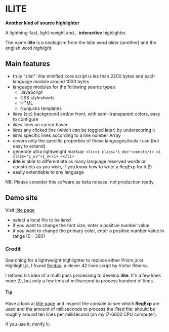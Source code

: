 # ILITE

__Another kind of source highlighter__

A lightning-fast, light-weight and... __interactive__ highlighter.

The name __ilite__ is a neologism from the latin word _aliter_ (another) and the english word _highlight_.


## Main features

-  truly <q>slim</q>: ilite minified core script is les than 2200 bytes and
each language module around 1000 bytes
-  language modules for the following source types:
    - JavaScript
    - CSS stylesheets
    - HTML
    - Nunjucks templates
- _ilites_ (sic) background and/or front, with semi-transparent colors, easy to configure
-  _ilites_ lines on cursor hover
-  _ilites_ any clicked line (which can be toggled later) by underscoring it
-  _ilites_ specific lines according to a line number Array
-  covers only the specific properties of these languages/tools I use (but easy to extend)
-  generate ultra lightweight markup:
```<li><i class="i_dec">const</i> <i class="i_uv">I_o</i> =</li>```
-  __ilite__ is able to differentiate as many language reserved words or constructs as you wish,
if you know how to write a RegExp for it (!)
- easily extendable to any language


NB: Please consider this sofware as beta release, not production ready.


## Demo site

Visit [ilite page]

+ select a local file to be _ilited_
+ if you want to change the font size, enter a positive number value
+ if you want to change the primary color, enter a positive number value in range [0 - 360]


### Credit

Searching for a lightweight highlighter to replace either Prism.js or Highlight.js, I found [Syntax], a clever 42 lines script by Victor Ribeiro.

I refined his idea of a multi pass processing to develop __ilite__.
It's a few lines more (!), but only a few tens of millisecond to process hundred of lines.

#### Tip

Have a look at [ilite page] and inspect the console to see which **RegExp** are used and the amount of milliseconds to process the _ilited_ file: should be roughly around ten lines per millisecond (on my i7-6600 CPU computer).

If you use it, minify it: 


[ilite page]: https://ilite.netlify.app
[Syntax]: https://github.com/victorqribeiro/syntax